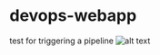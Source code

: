 # devops-webapp
test for triggering a pipeline 
![alt text](./docs/webapp.png "Java servlet based sample WebApp")
